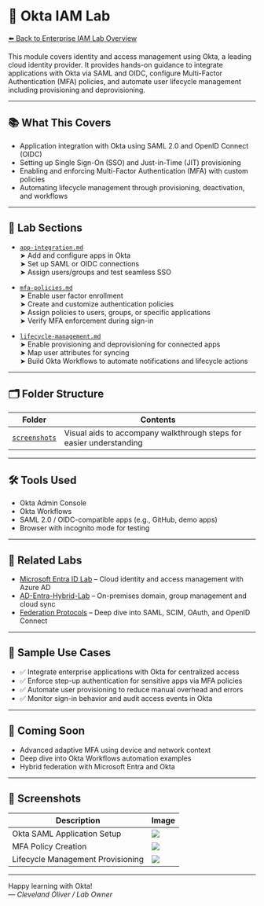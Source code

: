# 🔐 Okta IAM Lab

[⬅️ Back to Enterprise IAM Lab Overview](./README.md)

This module covers identity and access management using Okta, a leading cloud identity provider. It provides hands-on guidance to integrate applications with Okta via SAML and OIDC, configure Multi-Factor Authentication (MFA) policies, and automate user lifecycle management including provisioning and deprovisioning.

---

## 📚 What This Covers

- Application integration with Okta using SAML 2.0 and OpenID Connect (OIDC)  
- Setting up Single Sign-On (SSO) and Just-in-Time (JIT) provisioning  
- Enabling and enforcing Multi-Factor Authentication (MFA) with custom policies  
- Automating lifecycle management through provisioning, deactivation, and workflows  

---

## 📁 Lab Sections

- [`app-integration.md`](./app-integration.md)  
  ➤ Add and configure apps in Okta  
  ➤ Set up SAML or OIDC connections  
  ➤ Assign users/groups and test seamless SSO

- [`mfa-policies.md`](./mfa-policies.md)  
  ➤ Enable user factor enrollment  
  ➤ Create and customize authentication policies  
  ➤ Assign policies to users, groups, or specific applications  
  ➤ Verify MFA enforcement during sign-in

- [`lifecycle-management.md`](./lifecycle-management.md)  
  ➤ Enable provisioning and deprovisioning for connected apps  
  ➤ Map user attributes for syncing  
  ➤ Build Okta Workflows to automate notifications and lifecycle actions  

---

## 🗂 Folder Structure

| Folder | Contents |
|--------|----------|
| [`screenshots`](./screenshots) | Visual aids to accompany walkthrough steps for easier understanding |

---

## 🛠 Tools Used

- Okta Admin Console  
- Okta Workflows  
- SAML 2.0 / OIDC-compatible apps (e.g., GitHub, demo apps)  
- Browser with incognito mode for testing  

---

## 🔗 Related Labs

- [Microsoft Entra ID Lab](../entra/README.md) – Cloud identity and access management with Azure AD  
- [AD-Entra-Hybrid-Lab](https://github.com/ColiverSEC/AD-Entra-Hybrid-Lab/blob/main/README.md) – On-premises domain, group management and cloud sync
- [Federation Protocols](../federation-protocols/README.md) – Deep dive into SAML, SCIM, OAuth, and OpenID Connect  

---

## 🧪 Sample Use Cases

- ✅ Integrate enterprise applications with Okta for centralized access  
- ✅ Enforce step-up authentication for sensitive apps via MFA policies  
- ✅ Automate user provisioning to reduce manual overhead and errors  
- ✅ Monitor sign-in behavior and audit access events in Okta  

---

## 🚧 Coming Soon

- Advanced adaptive MFA using device and network context  
- Deep dive into Okta Workflows automation examples  
- Hybrid federation with Microsoft Entra and Okta  

---

## 📸 Screenshots

| Description                      | Image |
|---------------------------------|-------|
| Okta SAML Application Setup     | ![](./screenshots/okta_github_saml.png) |
| MFA Policy Creation              | ![](./screenshots/okta_mfa_policy.png) |
| Lifecycle Management Provisioning| ![](./screenshots/okta_provisioning.png) |

---

Happy learning with Okta!  
— *Cleveland Oliver / Lab Owner*
